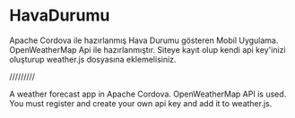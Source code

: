 # HavaDurumu
 Apache Cordova ile hazırlanmış Hava Durumu gösteren Mobil Uygulama. 
 OpenWeatherMap Api ile hazırlanmıştır. 
 Siteye kayıt olup kendi api key'inizi oluşturup weather.js dosyasına eklemelisiniz.
 
 /////////
 
 A weather forecast app in Apache Cordova.
 OpenWeatherMap API is used.
 You must register and create your own api key and add it to weather.js.
 

